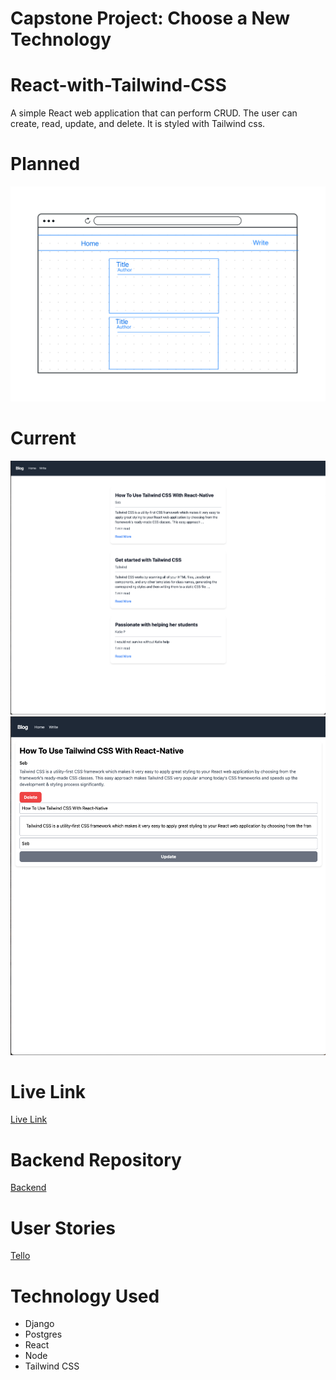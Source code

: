 # Capstone Project: Choose a New Technology

# React-with-Tailwind-CSS

A simple React web application that can perform CRUD. The user can create, read, update, and delete. It is styled with Tailwind css. 

# Planned 

![Alt text](Readme/Web%2016:9.png)


# Current

![Alt text](Readme/current.png)
![Alt text](Readme/show.png)

# Live Link

[Live Link](https://capstoneapp.netlify.app/)


# Backend Repository

[Backend](https://github.com/ErmiyasHailemichael/Capstone-Backend)
<!-- https://final-jwwb.onrender.com/blogs/ -->

# User Stories
[Tello](https://trello.com/b/mmmQjiW2/blog)


# Technology Used
- Django
- Postgres
- React
- Node
- Tailwind CSS

